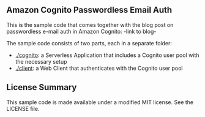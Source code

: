 ## Amazon Cognito Passwordless Email Auth

This is the sample code that comes together with the blog post on passwordless e-mail auth in Amazon Cognito: -link to blog-

The sample code consists of two parts, each in a separate folder:

- [./cognito](./cognito): a Serverless Application that includes a Cognito user pool with the necessary setup
- [./client](./client): a Web Client that authenticates with the Cognito user pool

## License Summary

This sample code is made available under a modified MIT license. See the LICENSE file.
